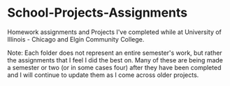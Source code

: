 School-Projects-Assignments
===========================

Homework assignments and Projects I've completed while at University of Illinois - Chicago and Elgin Community College.

Note: Each folder does not represent an entire semester's work, but rather the assignments that I feel I did the best on.
Many of these are being made a semester or two (or in some cases four) after they have been completed and I will continue
to update them as I come across older projects.